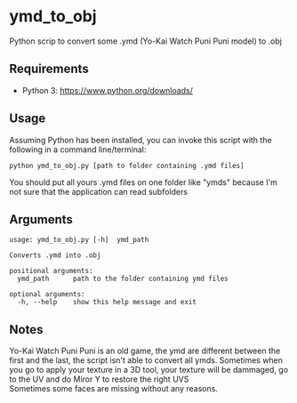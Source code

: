 # ymd_to_obj
Python scrip to convert some .ymd (Yo-Kai Watch Puni Puni model) to .obj

## Requirements
- Python 3: https://www.python.org/downloads/

## Usage
Assuming Python has been installed, you can invoke this script with the following in a command line/terminal:

  `python ymd_to_obj.py [path to folder containing .ymd files]`

You should put all yours .ymd files on one folder like "ymds" because I'm not sure that the application can read subfolders

## Arguments
    usage: ymd_to_obj.py [-h]  ymd_path

    Converts .ymd into .obj

    positional arguments:
      ymd_path      path to the folder containing ymd files

    optional arguments:
      -h, --help    show this help message and exit

## Notes
Yo-Kai Watch Puni Puni is an old game, the ymd are different between the first and the last, the script isn't able to convert all ymds.
Sometimes when you go to apply your texture in a 3D tool, your texture will be dammaged, go to the UV and do Miror Y to restore the right UVS  
Sometimes some faces are missing without any reasons.
